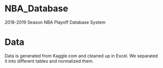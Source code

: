 # NBA_Database
2018-2019 Season NBA Playoff Database System

# Data
Data is generated from Kaggle.com and cleaned up in Excel. We separated it into different tables and normalized them.
